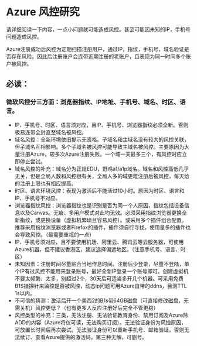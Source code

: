 # Azure 风控研究

请详细阅读一下内容，一点小问题就可能造成风控。甚至可能因未知的IP，手机号问题造成风控。

Azure注册成功后风控为定期扫描注册用户，通过IP，指纹，手机号，域名验证是否存在风险。因此后注册账户会连带近期注册的老账户，且表现为同一时间多个账户被风控。

## 必读：

### 微软风控分三方面：浏览器指纹、IP地址、手机号、域名、时区、语言。

- IP、手机号、时区、语言须对应，且IP、手机号、浏览器指纹必须全新。否则极易连带全封直至域名被风控。
- 域名风控：全新环境依旧提示无资格。子域名和主域名没有较大的风控关联，但子域名互相影响。多个子域名被风控可能导致主域名被风控。主要原因为大量注册Azure，较多次Azure注册失败。一个域一天最多三个，有风控时应立即停止尝试。
- 域名风控的补充：域名分为正规EDU，野鸡a1/a1p域名。域名和风控高低几乎无关，但是全局人数和风控很有关，全局人多的域更难注册后被风控，每天给的注册上限也有相应提高。
- 时区、语言环境风控：表现为激活后不能活过10小时。原因为时区、语言和IP、手机号不对应。
- 浏览器指纹风控：浏览器指纹也是识别是否为同一个人原因，指纹包括设备信息以及Canvas。无痕、多用户模式对此均无效。必须采用指纹浏览器更换全新指纹，或更换设备（虚拟机繁琐且容易风控）。或采用多个插件组合配置。推荐采用指纹浏览器或者Firefox的插件，插件须自行寻找，使用量多的插件也会导致风控。（最需要重视的一点）
- IP、手机号须对应，且不要使用机场、阿里云、腾讯云等云服务器，可使用Azure机器，但不建议香港区，建议选择偏远地区。（注意手机号、语言、时区）
- 未知因素：注册时间尽量贴合当地作息时间。注册后少登录，尽量不登陆，单个IP有过风控不能用来登录账号，最好全新IP登录一个账号即可。创建虚拟机不要太频繁、太多，别超过2个，30天后可适当多开几个机器。可采用免费B1S挂探针来监控是否被风控，动态ip问题可用Azure自带的ddns，目测TTL 1s以内。
- 不可信的猜测：激活后开一个美西2的B1s带64GB磁盘（可直接修改磁盘，无需关机）风控更低？（也有更多人反应注册好后完全不管更稳）
- 风控类型的补充：三类，无法注册、无法验证教育身份、禁用订阅及Azure除ADD的内容（Azure将仅可读，无法购买订阅）。无法验证身份为风控原因，可放置长时间后再次尝试。无法验证身份可以重新手机号、邮箱验证，否则无法续订、查看Azure提供的激活码。第三种无解，可删号。
